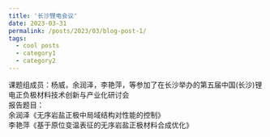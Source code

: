 ```yaml
---
title: '长沙锂电会议'
date: 2023-03-31
permalink: /posts/2023/03/blog-post-1/
tags:
  - cool posts
  - category1
  - category2
---
```


课题组成员：杨威，余润泽，李艳萍，等参加了在长沙举办的第五届中国(长沙)锂电正负极材料技术创新与产业化研讨会<br>
报告题目：<br>
余润泽《无序岩盐正极中局域结构对性能的控制》<br>
李艳萍《基于原位变温表征的无序岩盐正极材料合成优化》<br>


